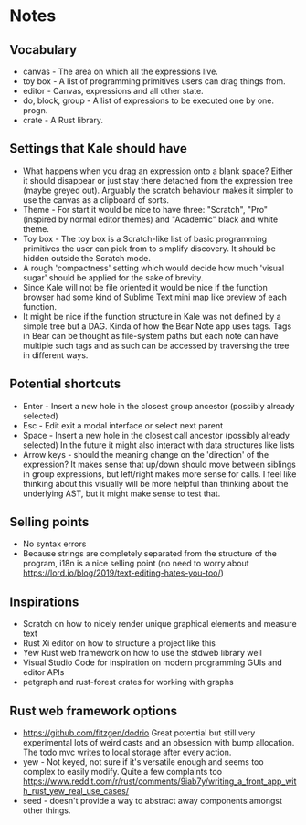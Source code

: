 # Notes

## Vocabulary 

* canvas - The area on which all the expressions live.
* toy box - A list of programming primitives users can drag things from.
* editor - Canvas, expressions and all other state.
* do, block, group - A list of expressions to be executed one by one. progn.
* crate - A Rust library.

## Settings that Kale should have

* What happens when you drag an expression onto a blank space? Either it should
  disappear or just stay there detached from the expression tree (maybe greyed
  out). Arguably the scratch behaviour makes it simpler to use the canvas
  as a clipboard of sorts.
* Theme - For start it would be nice to have three: "Scratch", "Pro" (inspired
  by normal editor themes) and "Academic" black and white theme.
* Toy box - The toy box is a Scratch-like list of basic programming primitives
  the user can pick from to simplify discovery. It should be hidden outside the
  Scratch mode.
* A rough 'compactness' setting which would decide how much 'visual sugar'
  should be applied for the sake of brevity.
* Since Kale will not be file oriented it would be nice if the function browser
  had some kind of Sublime Text mini map like preview of each function.
* It might be nice if the function structure in Kale was not defined by a simple
  tree but a DAG. Kinda of how the Bear Note app uses tags. Tags in Bear can be
  thought as file-system paths but each note can have multiple such tags and
  as such can be accessed by traversing the tree in different ways.

## Potential shortcuts

* Enter - Insert a new hole in the closest group ancestor (possibly already selected)
* Esc - Edit exit a modal interface or select next parent
* Space - Insert a new hole in the closest call ancestor (possibly already selected)
  In the future it might also interact with data structures like lists
* Arrow keys - should the meaning change on the 'direction' of the expression?
  It makes sense that up/down should move between siblings in group expressions,
  but left/right makes more sense for calls. I feel like thinking about this
  visually will be more helpful than thinking about the underlying AST, but it
  might make sense to test that.

## Selling points

* No syntax errors
* Because strings are completely separated from the structure of the program,
  i18n is a nice selling point (no need to worry about https://lord.io/blog/2019/text-editing-hates-you-too/)

## Inspirations

* Scratch on how to nicely render unique graphical elements and measure text
* Rust Xi editor on how to structure a project like this
* Yew Rust web framework on how to use the stdweb library well
* Visual Studio Code for inspiration on modern programming GUIs and editor APIs
* petgraph and rust-forest crates for working with graphs

## Rust web framework options

* https://github.com/fitzgen/dodrio Great potential but still very experimental
  lots of weird casts and an obsession with bump allocation. The todo mvc writes
  to local storage after every action.
* yew - Not keyed, not sure if it's versatile enough and seems too complex to
  easily modify. Quite a few complaints too https://www.reddit.com/r/rust/comments/9iab7y/writing_a_front_app_with_rust_yew_real_use_cases/
* seed - doesn't provide a way to abstract away components amongst other things.